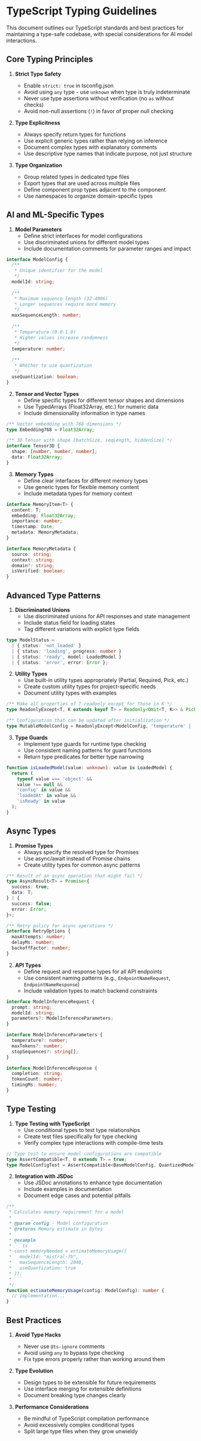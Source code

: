 # TypeScript Typing Guidelines

This document outlines our TypeScript standards and best practices for maintaining a type-safe codebase, with special considerations for AI model interactions.

## Core Typing Principles

1. **Strict Type Safety**
   - Enable `strict: true` in tsconfig.json
   - Avoid using `any` type - use `unknown` when type is truly indeterminate
   - Never use type assertions without verification (no `as` without checks)
   - Avoid non-null assertions (`!`) in favor of proper null checking

2. **Type Explicitness**
   - Always specify return types for functions
   - Use explicit generic types rather than relying on inference
   - Document complex types with explanatory comments
   - Use descriptive type names that indicate purpose, not just structure

3. **Type Organization**
   - Group related types in dedicated type files
   - Export types that are used across multiple files
   - Define component prop types adjacent to the component
   - Use namespaces to organize domain-specific types

## AI and ML-Specific Types

1. **Model Parameters**
   - Define strict interfaces for model configurations
   - Use discriminated unions for different model types
   - Include documentation comments for parameter ranges and impact

```typescript
interface ModelConfig {
  /** 
   * Unique identifier for the model 
   */
  modelId: string;
  
  /**
   * Maximum sequence length (32-4096)
   * Longer sequences require more memory
   */
  maxSequenceLength: number;
  
  /**
   * Temperature (0.0-1.0)
   * Higher values increase randomness
   */
  temperature: number;
  
  /**
   * Whether to use quantization
   */
  useQuantization: boolean;
}
```

2. **Tensor and Vector Types**
   - Define specific types for different tensor shapes and dimensions
   - Use TypedArrays (Float32Array, etc.) for numeric data
   - Include dimensionality information in type names

```typescript
/** Vector embedding with 768 dimensions */
type Embedding768 = Float32Array;

/** 3D Tensor with shape [batchSize, seqLength, hiddenSize] */
interface Tensor3D {
  shape: [number, number, number];
  data: Float32Array;
}
```

3. **Memory Types**
   - Define clear interfaces for different memory types
   - Use generic types for flexible memory content
   - Include metadata types for memory context

```typescript
interface MemoryItem<T> {
  content: T;
  embedding: Float32Array;
  importance: number;
  timestamp: Date;
  metadata: MemoryMetadata;
}

interface MemoryMetadata {
  source: string;
  context: string;
  domain?: string;
  isVerified: boolean;
}
```

## Advanced Type Patterns

1. **Discriminated Unions**
   - Use discriminated unions for API responses and state management
   - Include status field for loading states
   - Tag different variations with explicit type fields

```typescript
type ModelStatus = 
  | { status: 'not_loaded' }
  | { status: 'loading', progress: number }
  | { status: 'ready', model: LoadedModel }
  | { status: 'error', error: Error };
```

2. **Utility Types**
   - Use built-in utility types appropriately (Partial, Required, Pick, etc.)
   - Create custom utility types for project-specific needs
   - Document utility types with examples

```typescript
/** Make all properties of T readonly except for those in K */
type ReadonlyExcept<T, K extends keyof T> = Readonly<Omit<T, K>> & Pick<T, K>;

/** Configuration that can be updated after initialization */
type MutableModelConfig = ReadonlyExcept<ModelConfig, 'temperature' | 'topP'>;
```

3. **Type Guards**
   - Implement type guards for runtime type checking
   - Use consistent naming patterns for guard functions
   - Return type predicates for better type narrowing

```typescript
function isLoadedModel(value: unknown): value is LoadedModel {
  return (
    typeof value === 'object' && 
    value !== null &&
    'config' in value &&
    'loadedAt' in value &&
    'isReady' in value
  );
}
```

## Async Types

1. **Promise Types**
   - Always specify the resolved type for Promises
   - Use async/await instead of Promise chains
   - Create utility types for common async patterns

```typescript
/** Result of an async operation that might fail */
type AsyncResult<T> = Promise<{
  success: true;
  data: T;
} | {
  success: false;
  error: Error;
}>;

/** Retry policy for async operations */
interface RetryOptions {
  maxAttempts: number;
  delayMs: number;
  backoffFactor: number;
}
```

2. **API Types**
   - Define request and response types for all API endpoints
   - Use consistent naming patterns (e.g., `EndpointNameRequest`, `EndpointNameResponse`)
   - Include validation types to match backend constraints

```typescript
interface ModelInferenceRequest {
  prompt: string;
  modelId: string;
  parameters?: ModelInferenceParameters;
}

interface ModelInferenceParameters {
  temperature?: number;
  maxTokens?: number;
  stopSequences?: string[];
}

interface ModelInferenceResponse {
  completion: string;
  tokenCount: number;
  timingMs: number;
}
```

## Type Testing

1. **Type Testing with TypeScript**
   - Use conditional types to test type relationships
   - Create test files specifically for type checking
   - Verify complex type interactions with compile-time tests

```typescript
// Type test to ensure model configurations are compatible
type AssertCompatible<T, U extends T> = true;
type ModelConfigTest = AssertCompatible<BaseModelConfig, QuantizedModelConfig>;
```

2. **Integration with JSDoc**
   - Use JSDoc annotations to enhance type documentation
   - Include examples in documentation
   - Document edge cases and potential pitfalls

```typescript
/**
 * Calculates memory requirement for a model
 * 
 * @param config - Model configuration
 * @returns Memory estimate in bytes
 * 
 * @example
 * ```ts
 * const memoryNeeded = estimateMemoryUsage({
 *   modelId: "mistral-7b",
 *   maxSequenceLength: 2048,
 *   useQuantization: true
 * });
 * ```
 */
function estimateMemoryUsage(config: ModelConfig): number {
  // Implementation...
}
```

## Best Practices

1. **Avoid Type Hacks**
   - Never use `@ts-ignore` comments
   - Avoid using `any` to bypass type checking
   - Fix type errors properly rather than working around them

2. **Type Evolution**
   - Design types to be extensible for future requirements
   - Use interface merging for extensible definitions
   - Document breaking type changes clearly

3. **Performance Considerations**
   - Be mindful of TypeScript compilation performance
   - Avoid excessively complex conditional types
   - Split large type files when they grow unwieldy 